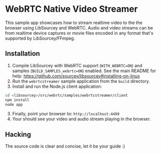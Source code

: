 # WebRTC Native Video Streamer

This sample app showcases how to stream realtime video to the the browser using LibSourcey and WebRTC. Audio and video streams can be from realtime device captures or movie files encoded in any format that's supported by LibSourcey/FFmpeg.

## Installation

1. Compile LibSourcey with WebRTC support (`WITH_WEBRTC=ON`) and samples (`BUILD_SAMPLES_webrtc=ON`) enabled. See the main README for help: https://github.com/sourcey/libsourcey#installing-on-linux
2. Run the `webrtcstreamer` sample application from the `build` directory.
2. Install and run the Node.js client application:

~~~ bash
cd <libsourcey>/src/webrtc/samples/webrtcstreamer/client
npm install
node app
~~~

3. Finally, point your browser to: `http://localhost:4499`
4. Your should see your video and audio stream playing in the browser.

## Hacking

The source code is clear and concise, let it be your guide :)
